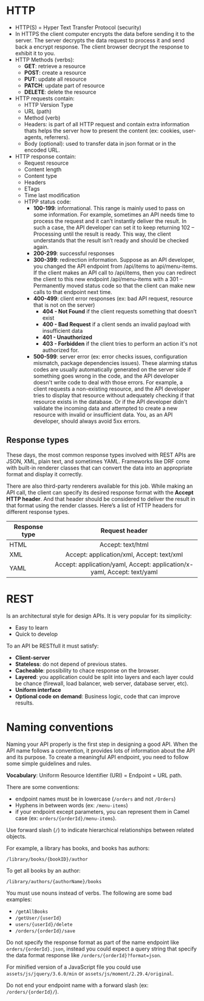 

# HTTP

- HTTP(S) = Hyper Text Transfer Protocol (security)
- In HTTPS the client computer encrypts the data before sending it to the server. The server decrypts the data request to process it and send back a encrypt response. The client browser decrypt the response to exhibit it to you.
- HTTP Methods (verbs):
    * **GET**: retrieve a resource
    * **POST**: create a resource
    * **PUT**: update all resource
    * **PATCH**: update part of resource
    * **DELETE**: delete the resource
- HTTP requests contain:
    * HTTP Version Type
    * URL (path)
    * Method (verb)
    * Headers: is part of all HTTP request and contain extra information thats helps the server how to present the content (ex: cookies, user-agents, referrers).
    * Body (optional): used to transfer data in json format or in the encoded URL.
- HTTP response contain:
    * Request resource
    * Content length
    * Content type
    * Headers
    * ETags
    * Time last modification
    * HTPP status code:
        - **100-199**: informational. This range is mainly used to pass on some information. For example, sometimes an API needs time to process the request and it can’t instantly deliver the result. In such a case, the API developer can set it to keep returning 102 – Processing until the result is ready. This way, the client understands that the result isn’t ready and should be checked again.
        - **200-299**: successful responses
        - **300-399**: redirection information. Suppose as an API developer, you changed the API endpoint from /api/items to api/menu-items. If the client makes an API call to /api/items, then you can redirect the client to this new endpoint /api/menu-items with a 301 – Permanently moved status code so that the client can make new calls to that endpoint next time.  
        - **400-499**: client error responses (ex: bad API request, resource that is not on the server)
            * **404 - Not Found** if the client requests something that doesn’t exist
            * **400 - Bad Request** if a client sends an invalid payload with insufficient data
            * **401 - Unauthorized**
            * **403 - Forbidden** if the client tries to perform an action it's not authorized for.
        - **500-599**: server error (ex: error checks issues, configuration mismatch, package dependencies issues). These alarming status codes are usually automatically generated on the server side if something goes wrong in the code, and the API developer doesn't write code to deal with those errors. For example, a client requests a non-existing resource, and the API developer tries to display that resource without adequately checking if that resource exists in the database. Or if the API developer didn't validate the incoming data and attempted to create a new resource with invalid or insufficient data. You, as an API developer, should always avoid 5xx errors.  

## Response types
These days, the most common response types involved with REST APIs are JSON, XML, plain text, and sometimes YAML. Frameworks like DRF come with built-in renderer classes that can convert the data into an appropriate format and display it correctly.

There are also third-party renderers available for this job. While making an API call, the client can specify its desired response format with the **Accept HTTP header**. And that header should be considered to deliver the result in that format using the render classes. Here’s a list of HTTP headers for different response types. 

| Response type   |                       Request header                           |
|-----------------|:--------------------------------------------------------------:|
| HTML            |                     Accept: text/html                          |
| XML             |          Accept: application/xml, Accept: text/xml             |
| YAML | Accept: application/yaml,   Accept: application/x-yaml, Accept: text/yaml |

# REST 

Is an architectural style for design APIs. It is very popular for its simplicity:

- Easy to learn
- Quick to develop

To an API be RESTfull it must satisfy:

- **Client-server**
- **Stateless**: do not depend of previous states.
- **Cacheable**: possibility to chace response on the browser.
- **Layered**: you application could be split into layers and each layer could be chance (firewall, load balancer, web server, database server, etc).
- **Uniform interface** 
- **Optional code on demand**: Business logic, code that can improve results.

# Naming conventions

Naming your API properly is the first step in designing a good API. When the API name follows a convention, it provides lots of information about the API and its purpose. To create a meaningful API endpoint, you need to follow some simple guidelines and rules. 

**Vocabulary**: Uniform Resource Identifier (URI) = Endpoint = URL path.

There are some conventions:

- endpoint names must be in lowercase (```/orders``` and not ```/Orders```)
- Hyphens in between words (ex: ```/menu-items```)
- if your endpoint except parameters, you can represent them in Camel case (ex: ```orders/{orderId}/menu-items```).

Use forward slash (```/```) to indicate hierarchical relationships between related objects.

For example, a library has books, and books has authors:

```/library/books/{bookID}/author```

To get all books by an author:

```/library/authors/{authorName}/books```

You must use nouns instead of verbs. The following are some bad examples:

- ```/getAllBooks```
- ```/getUser/{userId}```
- ```users/{userId}/delete```
- ```/orders/{orderId}/save```

Do not specify the response format as part of the name endpoint like ```orders/{orderId}.json```, instead you could expect a query string that specify the data format response like ```/orders/{orderId}?format=json```.

For minified version of a JavaScript file you could use ```assets/js/jquery/3.6.0/min``` or ```assets/js/moment/2.29.4/original```.

Do not end your endpoint name with a forward slash (ex: ```/orders/{orderId}/```).